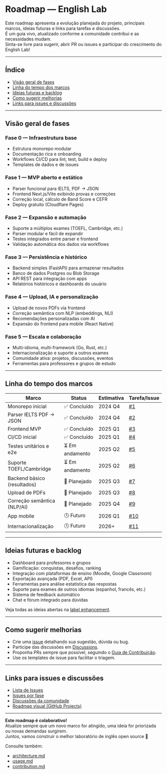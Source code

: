 # Roadmap — English Lab

Este roadmap apresenta a evolução planejada do projeto, principais marcos, ideias futuras e links para tarefas e discussões.  
É um guia vivo, atualizado conforme a comunidade contribui e as necessidades mudam.  
Sinta-se livre para sugerir, abrir PR ou issues e participar do crescimento do English Lab!

---

## Índice

- [Visão geral de fases](#visão-geral-de-fases)
- [Linha do tempo dos marcos](#linha-do-tempo-dos-marcos)
- [Ideias futuras e backlog](#ideias-futuras-e-backlog)
- [Como sugerir melhorias](#como-sugerir-melhorias)
- [Links para issues e discussões](#links-para-issues-e-discussões)

---

## Visão geral de fases

### Fase 0 — Infraestrutura base
- Estrutura monorepo modular
- Documentação rica e onboarding
- Workflows CI/CD para lint, test, build e deploy
- Templates de dados e de issues

### Fase 1 — MVP aberto e estático
- Parser funcional para IELTS, PDF → JSON
- Frontend Next.js/Vite exibindo provas e correções
- Correção local, cálculo de Band Score e CEFR
- Deploy gratuito (Cloudflare Pages)

### Fase 2 — Expansão e automação
- Suporte a múltiplos exames (TOEFL, Cambridge, etc.)
- Parser modular e fácil de expandir
- Testes integrados entre parser e frontend
- Validação automática dos dados via workflows

### Fase 3 — Persistência e histórico
- Backend simples (FastAPI) para armazenar resultados
- Banco de dados Postgres ou Blob Storage
- API REST para integração com apps
- Relatórios históricos e dashboards do usuário

### Fase 4 — Upload, IA e personalização
- Upload de novos PDFs via frontend
- Correção semântica com NLP (embeddings, NLI)
- Recomendações personalizadas com AI
- Expansão do frontend para mobile (React Native)

### Fase 5 — Escala e colaboração
- Multi-idioma, multi-framework (Go, Rust, etc.)
- Internacionalização e suporte a outros exames
- Comunidade ativa: projetos, discussões, eventos
- Ferramentas para professores e grupos de estudo

---

## Linha do tempo dos marcos

| Marco                        | Status      | Estimativa   | Tarefa/Issue |
|------------------------------|-------------|--------------|--------------|
| Monorepo inicial             | ✅ Concluído | 2024 Q4      | [#1](../issues/1) |
| Parser IELTS PDF → JSON      | ✅ Concluído | 2024 Q4      | [#2](../issues/2) |
| Frontend MVP                 | ✅ Concluído | 2025 Q1      | [#3](../issues/3) |
| CI/CD inicial                | ✅ Concluído | 2025 Q1      | [#4](../issues/4) |
| Testes unitários e e2e       | ⏳ Em andamento | 2025 Q2      | [#5](../issues/5) |
| Suporte TOEFL/Cambridge      | ⏳ Em andamento | 2025 Q2      | [#6](../issues/6) |
| Backend básico (resultados)  | 🚧 Planejado | 2025 Q3      | [#7](../issues/7) |
| Upload de PDFs               | 🚧 Planejado | 2025 Q3      | [#8](../issues/8) |
| Correção semântica (NLP/AI)  | 🚧 Planejado | 2025 Q4      | [#9](../issues/9) |
| App mobile                   | 🕓 Futuro    | 2026 Q1      | [#10](../issues/10) |
| Internacionalização          | 🕓 Futuro    | 2026+        | [#11](../issues/11) |

---

## Ideias futuras e backlog

- Dashboard para professores e grupos
- Gamificação: conquistas, desafios, ranking
- Integração com plataformas de ensino (Moodle, Google Classroom)
- Exportação avançada (PDF, Excel, API)
- Ferramentas para análise estatística das respostas
- Suporte para exames de outros idiomas (espanhol, francês, etc.)
- Sistema de feedback automático
- Chat e fórum integrado para dúvidas

Veja todas as ideias abertas na [label enhancement](../issues?q=is%3Aissue+label%3Aenhancement).

---

## Como sugerir melhorias

- Crie uma [issue](../issues/new/choose) detalhando sua sugestão, dúvida ou bug.
- Participe das discussões em [Discussions](../discussions).
- Proponha PRs sempre que possível, seguindo o [Guia de Contribuição](./contribution.md).
- Use os templates de issue para facilitar o triagem.

---

## Links para issues e discussões

- [Lista de Issues](../issues)
- [Issues por fase](../issues?q=is%3Aissue+sort%3Acreated-asc)
- [Discussões da comunidade](../discussions)
- [Roadmap visual (GitHub Projects)](../projects)

---

**Este roadmap é colaborativo!**  
Atualize sempre que um novo marco for atingido, uma ideia for priorizada ou novas demandas surgirem.  
Juntos, vamos construir o melhor laboratório de inglês open source 🚀

Consulte também:  
- [architecture.md](./architecture.md)  
- [usage.md](./usage.md)  
- [contribution.md](./contribution.md)  